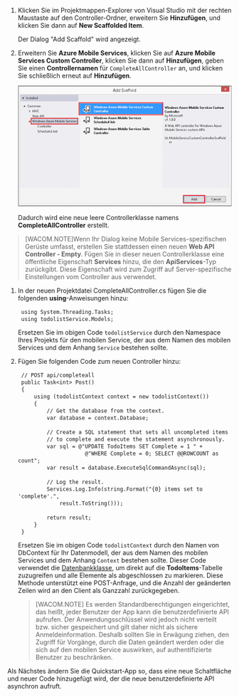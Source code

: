 

1.  Klicken Sie im Projektmappen-Explorer von Visual Studio mit der rechten Maustaste auf den Controller-Ordner, erweitern Sie **Hinzufügen**, und klicken Sie dann auf **New Scaffolded Item**.

    Der Dialog "Add Scaffold" wird angezeigt.

2.  Erweitern Sie **Azure Mobile Services**, klicken Sie auf **Azure Mobile Services Custom Controller**, klicken Sie dann auf **Hinzufügen**, geben Sie einen **Controllernamen** für `CompleteAllController` an, und klicken Sie schließlich erneut auf **Hinzufügen**.

    ![](./media/mobile-services-dotnet-backend-create-custom-api/add-custom-api-controller.png)

    Dadurch wird eine neue leere Controllerklasse namens **CompleteAllController** erstellt.

> [WACOM.NOTE]Wenn Ihr Dialog keine Mobile Services-spezifischen Gerüste umfasst, erstellen Sie stattdessen einen neuen **Web API Controller - Empty**. Fügen Sie in dieser neuen Controllerklasse eine öffentliche Eigenschaft **Services** hinzu, die den **ApiServices**-Typ zurückgibt. Diese Eigenschaft wird zum Zugriff auf Server-spezifische Einstellungen vom Controller aus verwendet.

1.  In der neuen Projektdatei CompleteAllController.cs fügen Sie die folgenden **using**-Anweisungen hinzu:

         using System.Threading.Tasks;
         using todolistService.Models;

    Ersetzen Sie im obigen Code `todolistService` durch den Namespace Ihres Projekts für den mobilen Service, der aus dem Namen des mobilen Services und dem Anhang `Service` bestehen sollte.

2.  Fügen Sie folgenden Code zum neuen Controller hinzu:

         // POST api/completeall        
         public Task<int> Post()
         {
             using (todolistContext context = new todolistContext())
             {
                 // Get the database from the context.
                 var database = context.Database;

                 // Create a SQL statement that sets all uncompleted items
                 // to complete and execute the statement asynchronously.
                 var sql = @"UPDATE TodoItems SET Complete = 1 " +
                             @"WHERE Complete = 0; SELECT @@ROWCOUNT as count";
                 var result = database.ExecuteSqlCommandAsync(sql);

                 // Log the result.
                 Services.Log.Info(string.Format("{0} items set to 'complete'.", 
                     result.ToString()));
                    
                 return result;
             }
         }

    Ersetzen Sie im obigen Code `todolistContext` durch den Namen von DbContext für Ihr Datenmodell, der aus dem Namen des mobilen Services und dem Anhang `Context` bestehen sollte. Dieser Code verwendet die [Datenbankklasse](http://msdn.microsoft.com/en-us/library/system.data.entity.database(v=vs.113).aspx), um direkt auf die **TodoItems**-Tabelle zuzugreifen und alle Elemente als abgeschlossen zu markieren. Diese Methode unterstützt eine POST-Anfrage, und die Anzahl der geänderten Zeilen wird an den Client als Ganzzahl zurückgegeben.

    > [WACOM.NOTE] Es werden Standardberechtigungen eingerichtet, das heißt, jeder Benutzer der App kann die benutzerdefinierte API aufrufen. Der Anwendungsschlüssel wird jedoch nicht verteilt bzw. sicher gespeichert und gilt daher nicht als sichere Anmeldeinformation. Deshalb sollten Sie in Erwägung ziehen, den Zugriff für Vorgänge, durch die Daten geändert werden oder die sich auf den mobilen Service auswirken, auf authentifizierte Benutzer zu beschränken.

Als Nächstes ändern Sie die Quickstart-App so, dass eine neue Schaltfläche und neuer Code hinzugefügt wird, der die neue benutzerdefinierte API asynchron aufruft.

